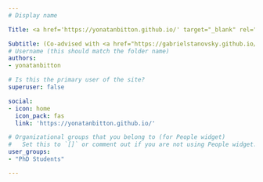 ```yaml
---
# Display name

Title: <a href='https://yonatanbitton.github.io/' target="_blank" rel="noopener noreferrer">Yonatan Bitton</a>

Subtitle: (Co-advised with <a href="https://gabrielstanovsky.github.io/" target="_blank" rel="noopener noreferrer">Gabriel Stanovsky</a>)
# Username (this should match the folder name)
authors:
- yonatanbitton

# Is this the primary user of the site?
superuser: false

social:
- icon: home
  icon_pack: fas
  link: 'https://yonatanbitton.github.io/'

# Organizational groups that you belong to (for People widget)
#   Set this to `[]` or comment out if you are not using People widget.
user_groups:
- "PhD Students"

---
```


